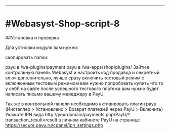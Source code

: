 -------
#Webasyst-Shop-script-8
======

##Установка и проверка

Для устновки модуля вам нужно:

скопировать папки:

payu в /wa-plugins/payment
payu в /wa-apps/shop/plugins/
Зайти в контрольную панель Webasyst и настроить код продавца и секретный ключ дополнительно, лучше сразу включить тестовый режим с включюнным тестовым режимом вам нужно попробовать купить что то у себЯ на сайте после успешного тестового платежа вам нужно будет написать письмо вашему менеджеру в PayU

Так же в контрольной панели необходимо активировать плагин payu (Инсталлер > Установлено > Возврат платежей через PayU > Включить)
Укажите IPN вида http://yourdomain/payments.php/PayU/?transaction_result=result
в личном кабинете PayU на странице https://secure.payu.ru/cpanel/ipn_settings.php 
